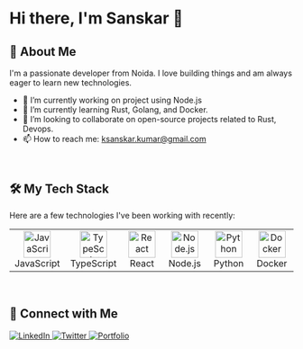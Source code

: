 # Hi there, I'm Sanskar 👋

## 🚀 About Me

I'm a passionate developer from Noida. I love building things and am always eager to learn new technologies.

- 🔭 I’m currently working on project using Node.js
- 🌱 I’m currently learning Rust, Golang, and Docker.
- 👯 I’m looking to collaborate on open-source projects related to Rust, Devops.
- 📫 How to reach me: [ksanskar.kumar@gmail.com](mailto:ksanskar.kumar@gmail.com)

<br/>

## 🛠️ My Tech Stack

Here are a few technologies I've been working with recently:

<table>
  <tr>
    <td align="center" width="96">
      <a href="#-my-tech-stack">
        <img src="https://cdn.jsdelivr.net/gh/devicons/devicon/icons/javascript/javascript-original.svg" width="48" height="48" alt="JavaScript" />
      </a>
      <br>JavaScript
    </td>
    <td align="center" width="96">
      <a href="#-my-tech-stack">
        <img src="https://cdn.jsdelivr.net/gh/devicons/devicon/icons/typescript/typescript-original.svg" width="48" height="48" alt="TypeScript" />
      </a>
      <br>TypeScript
    </td>
    <td align="center" width="96">
      <a href="#-my-tech-stack">
        <img src="https://cdn.jsdelivr.net/gh/devicons/devicon/icons/react/react-original.svg" width="48" height="48" alt="React" />
      </a>
      <br>React
    </td>
    <td align="center" width="96">
      <a href="#-my-tech-stack">
        <img src="https://cdn.jsdelivr.net/gh/devicons/devicon/icons/nodejs/nodejs-original.svg" width="48" height="48" alt="Node.js" />
      </a>
      <br>Node.js
    </td>
    <td align="center" width="96">
      <a href="#-my-tech-stack">
        <img src="https://cdn.jsdelivr.net/gh/devicons/devicon/icons/python/python-original.svg" width="48" height="48" alt="Python" />
      </a>
      <br>Python
    </td>
     <td align="center" width="96">
      <a href="#-my-tech-stack">
        <img src="https://cdn.jsdelivr.net/gh/devicons/devicon/icons/docker/docker-original.svg" width="48" height="48" alt="Docker" />
      </a>
      <br>Docker
    </td>
  </tr>
</table>

<br/>

## 🤝 Connect with Me

<p align="left">
  <a href="https://www.linkedin.com/in/sanskar-kumar-85800b214" target="_blank">
    <img src="https://img.shields.io/badge/LinkedIn-0A66C2?style=for-the-badge&logo=linkedin&logoColor=white" alt="LinkedIn"/>
  </a>
  <a href="https://twitter.com/mindspirex" target="_blank">
    <img src="https://img.shields.io/badge/Twitter-1DA1F2?style=for-the-badge&logo=twitter&logoColor=white" alt="Twitter"/>
  </a>
  <a href="https://sanskar.dev" target="_blank">
    <img src="https://img.shields.io/badge/Portfolio-343434?style=for-the-badge&logo=google-chrome&logoColor=white" alt="Portfolio"/>
  </a>
</p>
